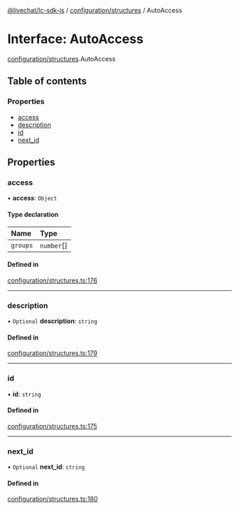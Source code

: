 [@livechat/lc-sdk-js](../README.md) / [configuration/structures](../modules/configuration_structures.md) / AutoAccess

# Interface: AutoAccess

[configuration/structures](../modules/configuration_structures.md).AutoAccess

## Table of contents

### Properties

- [access](configuration_structures.AutoAccess.md#access)
- [description](configuration_structures.AutoAccess.md#description)
- [id](configuration_structures.AutoAccess.md#id)
- [next\_id](configuration_structures.AutoAccess.md#next_id)

## Properties

### access

• **access**: `Object`

#### Type declaration

| Name | Type |
| :------ | :------ |
| `groups` | `number`[] |

#### Defined in

[configuration/structures.ts:176](https://github.com/livechat/lc-sdk-js/blob/951da85/src/configuration/structures.ts#L176)

___

### description

• `Optional` **description**: `string`

#### Defined in

[configuration/structures.ts:179](https://github.com/livechat/lc-sdk-js/blob/951da85/src/configuration/structures.ts#L179)

___

### id

• **id**: `string`

#### Defined in

[configuration/structures.ts:175](https://github.com/livechat/lc-sdk-js/blob/951da85/src/configuration/structures.ts#L175)

___

### next\_id

• `Optional` **next\_id**: `string`

#### Defined in

[configuration/structures.ts:180](https://github.com/livechat/lc-sdk-js/blob/951da85/src/configuration/structures.ts#L180)
